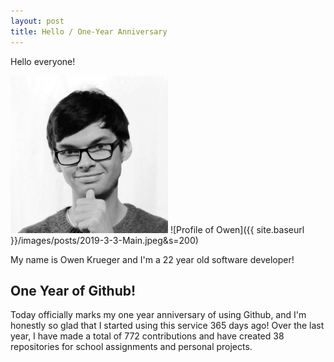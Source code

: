 ```yaml
---
layout: post
title: Hello / One-Year Anniversary
---
```


Hello everyone!

<img src="images/posts/2019-3-3-Main.jpeg" width="50%">
![Profile of Owen]({{ site.baseurl }}/images/posts/2019-3-3-Main.jpeg&s=200)

My name is Owen Krueger and I'm a 22 year old software developer!

## One Year of Github!

Today officially marks my one year anniversary of using Github, and I'm honestly so glad that I started using this service 365 days ago! Over the last year, I have made a total of 772 contributions and have created 38 repositories for school assignments and personal projects.
